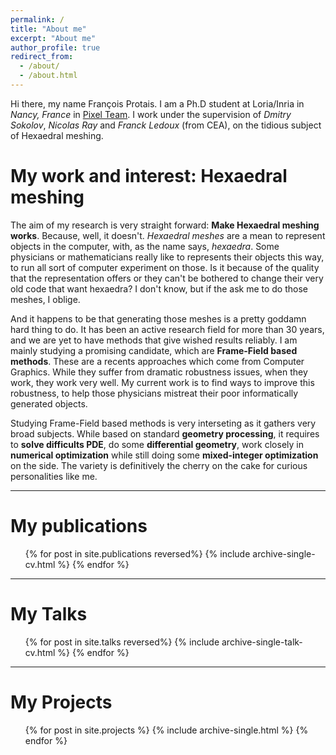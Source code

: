 ```yaml
---
permalink: /
title: "About me"
excerpt: "About me"
author_profile: true
redirect_from: 
  - /about/
  - /about.html
---
```


Hi there, my name François Protais. I am a Ph.D student at Loria/Inria in *Nancy, France* in [Pixel Team](pixel.inria.fr). I work under the supervision of *Dmitry Sokolov*, *Nicolas Ray* and *Franck Ledoux* (from CEA), on the tidious subject of Hexaedral meshing. 

# My work and interest: Hexaedral meshing
The aim of my research is very straight forward: **Make Hexaedral meshing works**. Because, well, it doesn't. *Hexaedral meshes* are a mean to represent objects in the computer, with, as the name says, *hexaedra*. Some physicians or mathematicians really like to represents their objects this way, to run all sort of computer experiment on those. Is it because of the quality that the representation offers or they can't be bothered to change their very old code that want hexaedra? I don't know, but if the ask me to do those meshes, I oblige.  

And it happens to be that generating those meshes is a pretty goddamn hard thing to do. It has been an active research field for more than 30 years, and we are yet to have methods that give wished results reliably. I am mainly studying a promising candidate, which are **Frame-Field based methods**. These are a recents approaches which come from Computer Graphics. While they suffer from dramatic robustness issues, when they work, they work very well. My current work is to find ways to improve this robustness, to help those physicians mistreat their poor informatically generated objects.

Studying Frame-Field based methods is very interseting as it gathers very broad subjects. While based on standard **geometry processing**, it requires to **solve difficults PDE**, do some **differential geometry**, work closely in **numerical optimization** while still doing some **mixed-integer optimization** on the side. The variety is definitively the cherry on the cake for curious personalities like me.

---
# My publications 
  <ul>{% for post in site.publications reversed%}
    {% include archive-single-cv.html %}
  {% endfor %}
  </ul>

---
# My Talks 

  <ul>{% for post in site.talks reversed%}
    {% include archive-single-talk-cv.html %}
  {% endfor %}
  </ul>
  
---
# My Projects 

<ul>{% for post in site.projects %}
  {% include archive-single.html %}
{% endfor %} <ul>